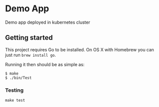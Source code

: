 # Demo App
Demo app deployed in kubernetes cluster

## Getting started

This project requires Go to be installed. On OS X with Homebrew you can just run `brew install go`.

Running it then should be as simple as:

```console
$ make
$ ./bin/Test
```

### Testing

`make test`
